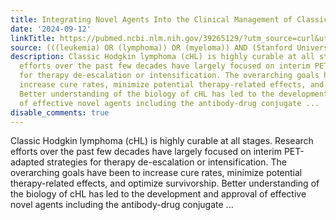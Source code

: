```yaml
---
title: Integrating Novel Agents Into the Clinical Management of Classic Hodgkin Lymphoma
date: '2024-09-12'
linkTitle: https://pubmed.ncbi.nlm.nih.gov/39265129/?utm_source=curl&utm_medium=rss&utm_campaign=pubmed-2&utm_content=1Rkszs2HVZ2RHP33OibaNFew6VK-LzjJWTD4GwmLlk8B-wCceh&fc=20220923065203&ff=20240913200551&v=2.18.0.post9+e462414
source: (((leukemia) OR (lymphoma)) OR (myeloma)) AND (Stanford University[Affiliation])
description: Classic Hodgkin lymphoma (cHL) is highly curable at all stages. Research
  efforts over the past few decades have largely focused on interim PET-adapted strategies
  for therapy de-escalation or intensification. The overarching goals have been to
  increase cure rates, minimize potential therapy-related effects, and optimize survivorship.
  Better understanding of the biology of cHL has led to the development and approval
  of effective novel agents including the antibody-drug conjugate ...
disable_comments: true
---
```

Classic Hodgkin lymphoma (cHL) is highly curable at all stages. Research efforts over the past few decades have largely focused on interim PET-adapted strategies for therapy de-escalation or intensification. The overarching goals have been to increase cure rates, minimize potential therapy-related effects, and optimize survivorship. Better understanding of the biology of cHL has led to the development and approval of effective novel agents including the antibody-drug conjugate ...